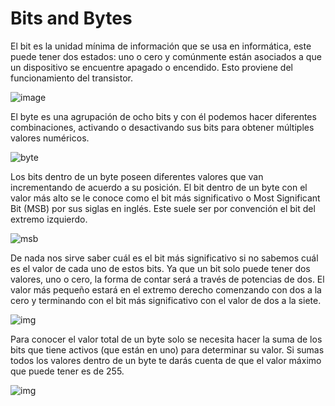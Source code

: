 # Bits and Bytes

El bit es la unidad mínima de información que se usa en informática,
este puede tener dos estados: uno o cero y comúnmente están asociados
a que un dispositivo se encuentre apagado o encendido.
Esto proviene del funcionamiento del transistor.

![image](https://static.platzi.com/media/user_upload/imagen0-280287cf-d1e9-4672-b0a8-9ff94606a67f.jpg)

El byte es una agrupación de ocho bits y con él podemos hacer diferentes
combinaciones, activando o desactivando sus bits para obtener múltiples
valores numéricos.

![byte](https://static.platzi.com/media/user_upload/imagen1-28893471-cab6-4355-931d-a64879100023.jpg)

Los bits dentro de un byte poseen diferentes valores que van incrementando
de acuerdo a su posición. El bit dentro de un byte con el valor más alto
se le conoce como el bit más significativo o Most Significant Bit (MSB)
por sus siglas en inglés. Este suele ser por convención el bit del extremo izquierdo.

![msb](https://static.platzi.com/media/user_upload/imagen2-59efa6e0-9383-417a-a4da-ebd13f095756.jpg)

De nada nos sirve saber cuál es el bit más significativo si no sabemos cuál
es el valor de cada uno de estos bits. Ya que un bit solo puede
tener dos valores, uno o cero, la forma de contar será a través de potencias de dos.
El valor más pequeño estará en el extremo derecho comenzando con dos a la cero
y terminando con el bit más significativo con el valor de dos a la siete.

![img](https://static.platzi.com/media/user_upload/imagen3-f96bf2e5-64e5-4f0f-be0a-fca91f5c48c7.jpg)

Para conocer el valor total de un byte solo se necesita hacer la suma de los
bits que tiene activos (que están en uno) para determinar su valor.
Si sumas todos los valores dentro de un byte te darás cuenta de que el
valor máximo que puede tener es de 255.

![img](https://static.platzi.com/media/user_upload/imagen4-a30dfa10-b313-4cb5-8222-8f970d371a7c.jpg)
